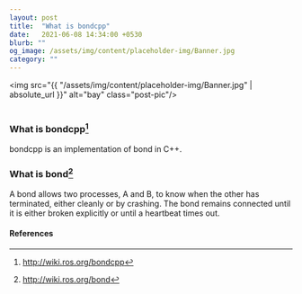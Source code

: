 ```yaml
---
layout: post
title:  "What is bondcpp"
date:   2021-06-08 14:34:00 +0530
blurb: ""
og_image: /assets/img/content/placeholder-img/Banner.jpg
category: ""
---
```


<img src="{{ "/assets/img/content/placeholder-img/Banner.jpg" | absolute_url }}" alt="bay" class="post-pic"/>
<br />
<br />

### What is bondcpp[^1]
bondcpp is an implementation of bond in C++.

### What is bond[^2]
A bond allows two processes, A and B, to know when the other has terminated, either cleanly or by crashing. The bond remains connected until it is either broken explicitly or until a heartbeat times out.

#### References
[^1]: http://wiki.ros.org/bondcpp
[^2]: http://wiki.ros.org/bond
